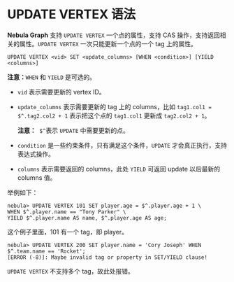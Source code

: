# UPDATE VERTEX 语法

**Nebula Graph** 支持 `UPDATE VERTEX` 一个点的属性，支持 CAS 操作，支持返回相关的属性。`UPDATE VERTEX` 一次只能更新一个点的一个 tag 上的属性。

```ngql
UPDATE VERTEX <vid> SET <update_columns> [WHEN <condition>] [YIELD <columns>]
```

**注意：**`WHEN` 和 `YIELD` 是可选的。

- `vid` 表示需要更新的 vertex ID。
- `update_columns` 表示需要更新的 tag 上的 columns，比如 `tag1.col1 = $^.tag2.col2 + 1` 表示把这个点的 `tag1.col1` 更新成 `tag2.col2 + 1`。

    **注意：**  `$^`表示 `UPDATE` 中需要更新的点。

- `condition` 是一些约束条件，只有满足这个条件，`UPDATE` 才会真正执行，支持表达式操作。
- `columns` 表示需要返回的 columns，此处 `YIELD` 可返回 update 以后最新的 columns 值。

举例如下：

```ngql
nebula> UPDATE VERTEX 101 SET player.age = $^.player.age + 1 \
WHEN $^.player.name == "Tony Parker" \
YIELD $^.player.name AS name, $^.player.age AS age;
```

这个例子里面，101 有一个 tag，即 player。

```ngql
nebula> UPDATE VERTEX 200 SET player.name = 'Cory Joseph' WHEN $^.team.name == 'Rocket';
[ERROR (-8)]: Maybe invalid tag or property in SET/YIELD clause!
```

`UPDATE VERTEX` 不支持多个 tag，故此处报错。
